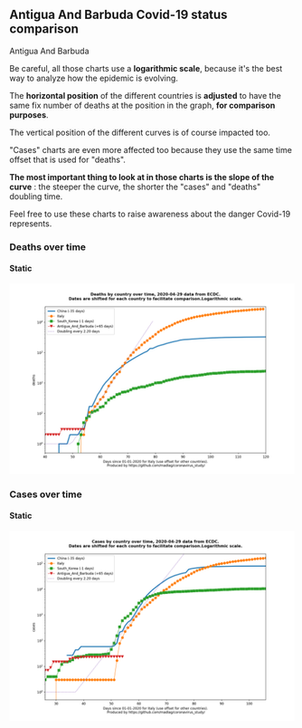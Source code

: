 ## Antigua And Barbuda Covid-19 status comparison 

Antigua And Barbuda



Be careful, all those charts use a **logarithmic scale**, because it's the best way to analyze how the epidemic is evolving.
 
The **horizontal position** of the different countries is **adjusted** to have the same fix number of deaths at the position in the graph, **for comparison purposes**.

The vertical position of the different curves is of course impacted too.

"Cases" charts are even more affected too because they use the same time offset that is used for "deaths".

**The most important thing to look at in those charts is the slope of the curve** : the steeper the curve, the shorter the "cases" and "deaths" doubling time.

Feel free to use these charts to raise awareness about the danger Covid-19 represents. 


 
### Deaths over time
 
#### Static
![Antigua And Barbuda covid-19 deaths static chart](https://raw.githubusercontent.com/madlag/coronavirus_study/master/notebooks/graphs/2020-04-29/countries/Antigua_And_Barbuda/2020-04-29_Antigua_And_Barbuda_deaths.png "Antigua And Barbuda covid-19 deaths static chart")   

 
### Cases over time
 
#### Static
![Antigua And Barbuda covid-19 cases static chart](https://raw.githubusercontent.com/madlag/coronavirus_study/master/notebooks/graphs/2020-04-29/countries/Antigua_And_Barbuda/2020-04-29_Antigua_And_Barbuda_cases.png "Antigua And Barbuda covid-19 cases static chart")   

